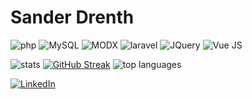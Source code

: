 # Sander Drenth

![php](https://img.shields.io/badge/php-%23777BB4.svg?&style=for-the-badge&logo=php&logoColor=white)
![MySQL](https://img.shields.io/badge/MySQL-00000F?style=for-the-badge&logo=mysql&logoColor=white)
![MODX](https://img.shields.io/badge/modx-6CB24A?style=for-the-badge&logo=modx&logoColor=ffffff)
![laravel](https://img.shields.io/badge/laravel%20-%23FF2D20.svg?&style=for-the-badge&logo=laravel&logoColor=white)
![JQuery](https://img.shields.io/badge/jQuery-0769AD?style=for-the-badge&logo=jquery&logoColor=white)
![Vue JS](https://img.shields.io/badge/Vue.js-35495E?style=for-the-badge&logo=vue.js&logoColor=4FC08D)

![stats](https://github-readme-stats.vercel.app/api?username=sdrenth&show_icons=true&theme=darculav)
[![GitHub Streak](https://github-readme-streak-stats.herokuapp.com?user=sdrenth&date_format=j%20M%5B%20Y%5D)](https://git.io/streak-stats)
![top languages](https://github-readme-stats.vercel.app/api/top-langs/?username=sdrenth&layout=compact)

[![LinkedIn](https://img.shields.io/badge/View%20Profile-0077B5.svg?&style=flat-square&logo=linkedin)](https://www.linkedin.com/in/sdrenth/)
<!--
**sdrenth/sdrenth** is a ✨ _special_ ✨ repository because its `README.md` (this file) appears on your GitHub profile.

Here are some ideas to get you started:

- 🔭 I’m currently working on ...
- 🌱 I’m currently learning ...
- 👯 I’m looking to collaborate on ...
- 🤔 I’m looking for help with ...
- 💬 Ask me about ...
- 📫 How to reach me: ...
- 😄 Pronouns: ...
- ⚡ Fun fact: ...
-->
